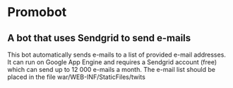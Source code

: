# Promobot
## A bot that uses Sendgrid to send e-mails
This bot automatically sends e-mails to a list of provided e-mail addresses. It can run on Google App Engine and requires a Sendgrid account (free) which can send up to 12 000 e-mails a month.
The e-mail list should be placed in the file war/WEB-INF/StaticFiles/twits